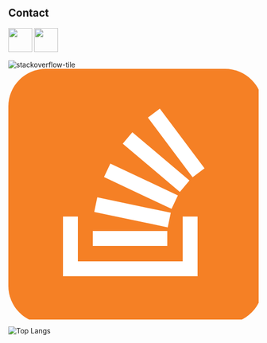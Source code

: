 
## Contact

[<img src="https://luisdonin.github.io/cv/img/wapp.png" width="48px">](https://api.whatsapp.com/send/?phone=5545988217579&text&type=phone_number&app_absent=0)
[<img src="https://luisdonin.github.io/cv/img/youtube.png" width="48px">](https://www.youtube.com/channel/UCc4kGNr8H4FCOpCUN2ymuPQ)

![stackoverflow-tile](https://github.com/user-attachments/assets/16d54e13-b348-463f-a4bb-280ecfd8bc2d)<svg xmlns="http://www.w3.org/2000/svg" stroke="#fff" stroke-width="30" height="512" width="512"><rect width="512" height="512" fill="#f58025" rx="15%" stroke="none"/><path fill="none" d="M125 297v105h241V297"/><path d="M170 341h150m-144-68l148 31M199 204l136 64m-95-129l115 97M293 89l90 120"/></svg>


 ![Top Langs](https://github-readme-stats.vercel.app/api/top-langs/?username=luisdonin&hide=javascript,jupyter,tex,css,scss,html&theme=light)
